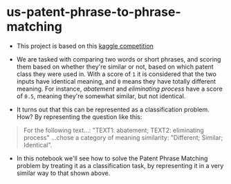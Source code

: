 # us-patent-phrase-to-phrase-matching
* This project is based on this [kaggle competition](https://www.kaggle.com/competitions/us-patent-phrase-to-phrase-matching/)

* We are tasked with comparing two words or short phrases, and scoring them based on whether they're similar or not, based on which patent class they were used in. With a score of `1` it is considered that the two inputs have identical meaning, and `0` means they have totally different meaning. For instance, *abatement* and *eliminating process* have a score of `0.5`, meaning they're somewhat similar, but not identical.

* It turns out that this can be represented as a classification problem. How? By representing the question like this:

> For the following text...: "TEXT1: abatement; TEXT2: eliminating process" ...chose a category of meaning similarity: "Different; Similar; Identical".

* In this notebook we'll see how to solve the Patent Phrase Matching problem by treating it as a classification task, by representing it in a very similar way to that shown above.
